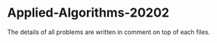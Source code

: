 # Applied-Algorithms-20202

The details of all problems are written in comment on top of each files.
